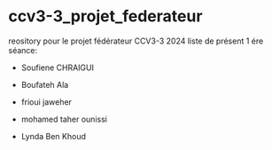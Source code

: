 # ccv3-3_projet_federateur
reository pour le projet fédérateur CCV3-3 2024
liste de présent 1 ére séance:
- Soufiene CHRAIGUI
- Boufateh Ala
- frioui jaweher
- mohamed taher ounissi

- Lynda Ben Khoud
